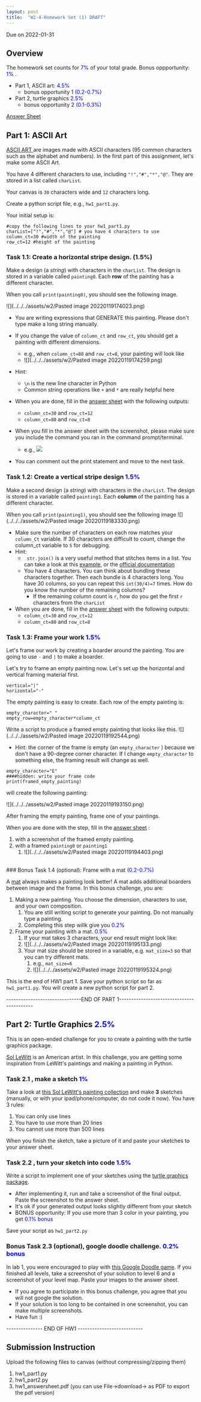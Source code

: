 ```yaml
---
layout: post
title:  "W2-4-Homework Set (1) DRAFT"
---
```


Due on 2022-01-31

## Overview 
The homework set counts for <span style="color:#0000ff;"> 7%  </span> of your total grade. Bonus oppportunity:   <span style="color:#0000ff;"> 1% </span>. 
- Part 1, ASCII art:  <span style="color:#0000ff;"> 4.5%  </span>
	- bonus opportunity 1 <span style="color:#0000ff;">  (0.2-0.7%)  </span>
- Part 2, turtle graphics <span style="color:#0000ff;"> 2.5%  </span>
	- bonus opportunity 2 <span style="color:#0000ff;">  (0.1-0.3%)  </span>


[Answer Sheet](https://docs.google.com/document/d/14Oao1qi8UKuUOPo1mNiRtXApJBI2E5KeHBPEda93IUo/edit)

## Part 1: ASCII Art 

[ASCII ART ](https://en.wikipedia.org/wiki/ASCII_art) are images made with ASCII characters (95 common characters such as the alphabet and numbers). In the first part of this assignment, let's make some ASCII Art. 

You have 4 different characters to use, including `"!","#","*","@"`. They are stored in a list called `charList`. 

Your canvas is `30` characters wide and `12` characters long. 

Create a python script file, e.g., `hw1_part1.py`.

Your initial setup is:
```
#copy the following lines to your hw1_part1.py
charList=["!","#","*","@"] # you have 4 characters to use 
column_ct=30 #width of the painting 
row_ct=12 #height of the painting
```

### Task 1.1: Create a horizontal stripe design. (1.5%)

Make a design (a *string*) with characters in the `charList`. The design is stored in a variable called `painting0`. Each **row** of the painting has a different character. 

When you call `print(painting0)`, you should see the following image. 

![](../../../assets/w2/Pasted image 20220119174023.png)
- You are writing expressions that GENERATE this painting. Please don't type make a long string manually. 
- If you change the value of `column_ct` and `row_ct`, you should get a painting with different dimensions. 
	- e.g., when `column_ct=80` and  `row_ct=8`, your painting will look like 
	- ![](../../../assets/w2/Pasted image 20220119174259.png)
- Hint: 
	- `\n`  is the new line character in Python 
	-  Common string operations like `+` and `*` are really helpful here  
- When you are done, fill in the [answer sheet](https://docs.google.com/document/d/14Oao1qi8UKuUOPo1mNiRtXApJBI2E5KeHBPEda93IUo/edit) with the following outputs:
	- `column_ct=30` and  `row_ct=12`
	- `column_ct=80` and  `row_ct=8`
- When you fill in the answer sheet with the screenshot, please make sure you include the command you ran in the command prompt/terminal.
	- e.g., ![](../../../assets/w2/vist270w2-01.png)

- You can comment out the print statement and move to the next task. 

### Task 1.2: Create a vertical stripe design <span style="color:#0000ff;">  1.5%  </span>
Make a second design (a *string*) with characters in the `charList`. The design is stored in a variable called `painting1`. Each **column** of the painting has a different character. 

When you call `print(painting1)`, you should see the following image 
![](../../../assets/w2/Pasted image 20220119183330.png)

- Make sure the number of characters on each row matches your `column_Ct` variable. If 30 characters are difficult to count, change the column_ct variable to `5` for debugging. 
- Hint:
	- ` str.join()` is a very useful method that stitches items in a list. You can take a look at this [example](https://www.programiz.com/python-programming/methods/string/join), or the [official documentation ](https://docs.python.org/3/library/stdtypes.html#str.join)
	-  You have 4 characters. You can think about bundling these characters together. Then each bundle is 4 characters long. You have 30 columns, so you can repeat this `int(30/4)=7` times. How do you know the number of the remaining columns? 
		- If the remaining column count is `r`, how do you get the first `r` characters from the `charList`
- When you are done, fill in the [answer sheet](https://docs.google.com/document/d/14Oao1qi8UKuUOPo1mNiRtXApJBI2E5KeHBPEda93IUo/edit) with the following outputs:
	- `column_ct=30` and  `row_ct=12`
	- `column_ct=80` and  `row_ct=8`



### Task 1.3: Frame your work <span style="color:#0000ff;">  1.5%  </span>
Let's frame our work by creating a boarder around the painting. You are going to use `-` and `|` to make a boarder. 

Let's try to frame an empty painting now. Let's set up the horizontal and vertical framing material first.   
```
vertical="|"
horizontal="-"

```

The empty painting is easy to create. Each row of the empty painting is:

```
empty_character=" "
empty_row=empty_character*column_ct
```

Write a script to produce a framed empty painting that looks like this. 
![](../../../assets/w2/Pasted image 20220119192544.png)
- Hint: the corner of the frame is empty (an `empty_character` ) because we don't have a 90-degree corner character. If I change `empty_character` to something else, the framing result will change as well. 

```
empty_character="E"
####hidden: write your frame code 
print(framed_empty_painting)
```
will create the following painting:

![](../../../assets/w2/Pasted image 20220119193150.png)




After framing the empty painting, frame one of your paintings. 


 When you are done with the step, fill in the [answer sheet](https://docs.google.com/document/d/14Oao1qi8UKuUOPo1mNiRtXApJBI2E5KeHBPEda93IUo/edit) :
 1. with a screenshot of the framed empty painting.
 2. with a framed `painting0` or `painting1` 
	 1. ![](../../../assets/w2/Pasted image 20220119194403.png) 

<br>
### Bonus Task 1.4 (optional):  Frame with a mat 
 <span style="color:#0000ff;">  (0.2-0.7%)  </span>

 A [mat](https://en.wikipedia.org/wiki/Mat_(picture_framing)) always makes a painting look better! A mat adds additional boarders between image and the frame. In this bonus challenge, you are:
 1. Making a new painting. You choose the dimension, characters to use, and your own composition. 
	 1. You are still writing script to generate your painting. Do not manually type a painting. 
	 2. Completing this step willk give you <span style="color:#0000ff;">  0.2%  </span>
 2. Frame your painting with a mat. <span style="color:#0000ff;">  0.5%  </span>
	 1. If your mat takes 3 characters, your end result might look like: 
	 2. ![](../../../assets/w2/Pasted image 20220119195133.png)
	 3. Your mat size should be stored in a variable, e.g. `mat_size=3` so that you can try different mats. 
		 1. e.g.,  `mat_size=6` 
		 2. ![](../../../assets/w2/Pasted image 20220119195324.png)


This is the end of HW1 part 1. Save your python script so far as `hw1_part1.py`. You will create a new python script for part 2. 

-------------------------------END OF PART 1------------------------------------------


## Part 2: Turtle Graphics <span style="color:#0000ff;"> 2.5%  </span>

This is an open-ended challenge for you to create a painting with the turtle graphics package. 

[Sol LeWitt](https://en.wikipedia.org/wiki/Sol_LeWitt) is an American artist. In this challenge, you are getting some inspiration from LeWitt's paintings and making a painting in Python. 

### Task 2.1 , make a sketch <span style="color:#0000ff;"> 1%  </span>
Take a look at [this Sol LeWitt's painting collection](https://massmoca.org/sol-lewitt/) and make **3** sketches (manually, or with your ipad/phone/computer, do not code it now). You have 3 rules: 
1. You can only use lines 
2. You have to use more than 20 lines 
3. You cannot use more than 500 lines 

When you finish the sketch, take a picture of it and paste your sketches to your answer sheet. 
 
### Task 2.2 , turn your sketch into code <span style="color:#0000ff;"> 1.5%  </span>
Write a script to implement one of your sketches using the [turtle graphics package](https://docs.python.org/3/library/turtle.html). 
- After implementing it, run and take a screenshot of the final output. Paste the screenshot to the answer sheet. 
- It's ok if your generated output looks slightly different from your sketch
- BONUS opportunity: If you use more than 3 color in your painting, you get  <span style="color:#0000ff;">0.1% bonus </span>


Save your script as `hw1_part2.py`


### Bonus Task 2.3 (optional), google doodle challenge. <span style="color:#0000ff;">0.2% bonus </span>

In lab 1, you were encouraged to play with [this Google Doodle game](https://www.google.com/doodles/celebrating-50-years-of-kids-coding). If you finished all levels, take a screenshot of your solution to level 6 and a screenshot of your level map. Paste your images to the answer sheet. 

- If you agree to participate in this bonus challenge, you agree that you will not google the solution. 
- If your solution is too long to be contained in one screenshot, you can make multiple screenshots. 
- Have fun :)


---------------  END OF HW1 ---------------------------


## Submission Instruction 
Upload the following files to canvas (without compressing/zipping them)
1. hw1_part1.py
2. hw1_part2.py
3. hw1_answersheet.pdf (you can use File->download-> as PDF to export the pdf version)